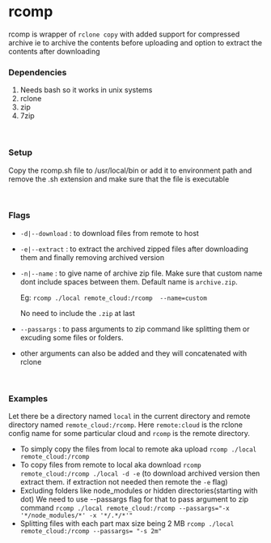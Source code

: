 # rcomp

rcomp is  wrapper of `rclone copy` with added support for compressed archive ie to archive the contents before uploading and option to extract the contents after downloading
&nbsp;

### Dependencies

1. Needs bash so it works in unix systems
2. rclone
3. zip
4. 7zip

&nbsp;

### Setup

Copy the rcomp.sh file to /usr/local/bin or add it to environment path and remove the .sh extension and make sure that the file is executable

&nbsp;

### Flags

- `-d|--download` : to download files from remote to host
- `-e|--extract` : to extract the archived zipped files after downloading them and finally removing archived version
- `-n|--name` : to give name of archive zip file. Make sure that custom name dont include spaces between them. Default name is `archive.zip`.
  
  Eg: `rcomp ./local remote_cloud:/rcomp  --name=custom`
  
  No need to include the `.zip` at last
- `--passargs` : to pass arguments to zip command like splitting them or excuding some files or folders.
- other arguments can also be added and they will concatenated with rclone

&nbsp;

### Examples

Let there be a directory named `local` in the current directory and remote directory named `remote_cloud:/rcomp`. Here `remote:cloud` is the rclone config name for some particular cloud and `rcomp` is the remote directory.

- To simply copy the files from local to remote aka upload
  `rcomp ./local remote_cloud:/rcomp`
- To copy files from remote to local aka download
  `rcomp remote_cloud:/rcomp ./local -d -e` (to download archived version then extract them. if extraction not needed then remote the `-e` flag)
- Excluding folders like node_modules or hidden directories(starting with dot)
  We need to use --passargs flag for that to pass argument to zip command
  `rcomp ./local remote_cloud:/rcomp --passargs="-x '*/node_modules/*' -x '*/.*/*'"`
- Splitting files with each part max size being 2 MB
   `rcomp ./local remote_cloud:/rcomp --passargs= "-s 2m"`
